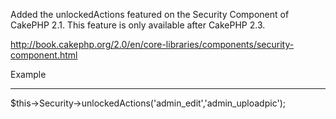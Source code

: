 Added the unlockedActions featured on the Security Component of CakePHP 2.1. This feature is only available after CakePHP 2.3.  

http://book.cakephp.org/2.0/en/core-libraries/components/security-component.html

Example
__________

$this->Security->unlockedActions('admin_edit','admin_uploadpic');

